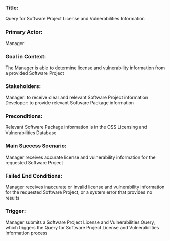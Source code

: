 ### Title: 
Query for Software Project License and Vulnerabilities Information
### Primary Actor:
Manager
### Goal in Context:
The Manager is able to determine license and vulnerability information from a provided Software Project
### Stakeholders:
Manager: to receive clear and relevant Software Project information<br/>
Developer: to provide relevant Software Package information
### Preconditions:
Relevant Software Package information is in the OSS Licensing and Vulnerabilities Database
### Main Success Scenario:
Manager receives accurate license and vulnerability information for the requested Software Project
### Failed End Conditions:
Manager receives inaccurate or invalid license and vulnerability information for the requested Software Project, or a system error that provides no results
### Trigger:
Manager submits a Software Project License and Vulnerabilities Query, which triggers the Query for Software Project License and Vulnerabilities Information process

